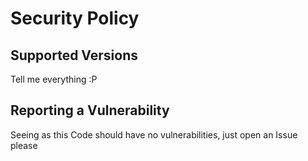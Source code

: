# Security Policy

## Supported Versions

Tell me everything :P

## Reporting a Vulnerability

Seeing as this Code should have no vulnerabilities, just open an Issue please
